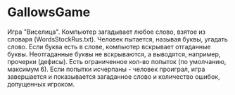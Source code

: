 # GallowsGame
Игра "Виселица".
Компьютер загадывает любое слово, взятое из словаря (WordsStockRus.txt). 
Человек пытается, называя буквы, угадать слово. Если буква есть в слове, компьютер вскрывает отгаданные буквы. 
Неотгаданные буквы не вскрываются, а выводятся, например, прочерки (дефисы). Есть ограниченное кол-во попыток (по умолчанию, максимум 6). 
Если попытки исчерпаны - человек проиграл, игра завершается и показывается загаданное слово и количество ошибок, допущенных игроком.
